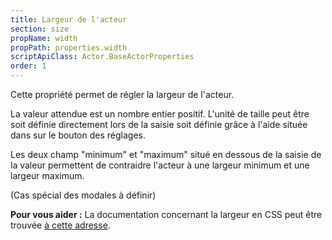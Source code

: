 ```yaml
---
title: Largeur de l'acteur
section: size
propName: width
propPath: properties.width
scriptApiClass: Actor.BaseActorProperties
order: 1
---
```

Cette propriété permet de régler la largeur de l'acteur.

La valeur attendue est un nombre entier positif.
L'unité de taille peut être soit définie directement lors de la saisie soit définie grâce à l'aide située dans sur le bouton des réglages.

Les deux champ "minimum" et "maximum" situé en dessous de la saisie de la valeur permettent de contraidre l'acteur à une largeur minimum et une largeur maximum.

(Cas spécial des modales à définir)

**Pour vous aider :**
La documentation concernant la largeur en CSS peut être trouvée [à cette adresse](https://developer.mozilla.org/fr/docs/Web/CSS/width).